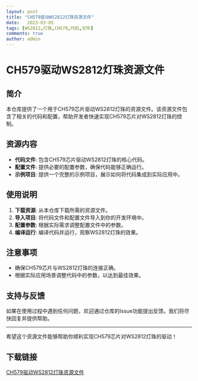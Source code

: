 ```yaml
---
layout: post
title: "CH579驱动WS2812灯珠资源文件"
date:   2023-03-05
tags: [WS2812,灯珠,CH579,代码,文件]
comments: true
author: admin
---
```

# CH579驱动WS2812灯珠资源文件

## 简介
本仓库提供了一个用于CH579芯片驱动WS2812灯珠的资源文件。该资源文件包含了相关的代码和配置，帮助开发者快速实现CH579芯片对WS2812灯珠的控制。

## 资源内容
- **代码文件**: 包含CH579芯片驱动WS2812灯珠的核心代码。
- **配置文件**: 提供必要的配置参数，确保代码能够正确运行。
- **示例项目**: 提供一个完整的示例项目，展示如何将代码集成到实际应用中。

## 使用说明
1. **下载资源**: 从本仓库下载所需的资源文件。
2. **导入项目**: 将代码文件和配置文件导入到你的开发环境中。
3. **配置参数**: 根据实际需求调整配置文件中的参数。
4. **编译运行**: 编译代码并运行，观察WS2812灯珠的效果。

## 注意事项
- 确保CH579芯片与WS2812灯珠的连接正确。
- 根据实际应用场景调整代码中的参数，以达到最佳效果。

## 支持与反馈
如果在使用过程中遇到任何问题，欢迎通过仓库的Issue功能提出反馈。我们将尽快回复并提供帮助。

---

希望这个资源文件能够帮助你顺利实现CH579芯片对WS2812灯珠的驱动！

## 下载链接

[CH579驱动WS2812灯珠资源文件](https://pan.quark.cn/s/c91af87f5139)